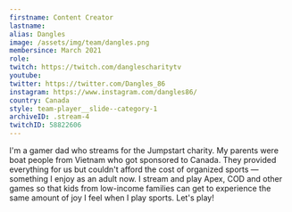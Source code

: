 ```yaml
---
firstname: Content Creator
lastname:
alias: Dangles
image: /assets/img/team/dangles.png
membersince: March 2021
role: 
twitch: https://twitch.com/danglescharitytv
youtube:
twitter: https://twitter.com/Dangles_86
instagram: https://www.instagram.com/dangles86/
country: Canada
style: team-player__slide--category-1
archiveID: .stream-4
twitchID: 58822606 
---
```

I'm a gamer dad who streams for the Jumpstart charity. My parents were boat people from Vietnam who got sponsored to Canada. They provided everything for us but couldn't afford the cost of organized sports — something I enjoy as an adult now. I stream and play Apex, COD and other games so that kids from low-income families can get to experience the same amount of joy I feel when I play sports. Let's play!